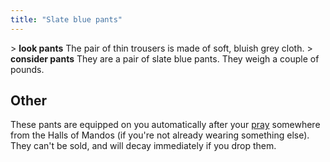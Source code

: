 ```yaml
---
title: "Slate blue pants"
---
```


\> **look pants**
The pair of thin trousers is made of soft, bluish grey cloth.
\> **consider pants**
They are a pair of slate blue pants.
They weigh a couple of pounds.

## Other

These pants are equipped on you automatically after your
[pray](pray "wikilink") somewhere from the Halls of Mandos (if you're
not already wearing something else). They can't be sold, and will decay
immediately if you drop them.